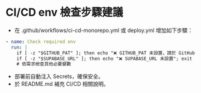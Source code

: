 # CI/CD env 檢查步驟建議

- 在 .github/workflows/ci-cd-monorepo.yml 或 deploy.yml 增加如下步驟：

```yaml
- name: Check required env
  run: |
    if [ -z "$GITHUB_PAT" ]; then echo "❌ GITHUB_PAT 未設置，請於 GitHub Secrets 設定"; exit 1; fi
    if [ -z "$SUPABASE_URL" ]; then echo "❌ SUPABASE_URL 未設置"; exit 1; fi
    # 依需求檢查其他必要變數
```

- 部署前自動注入 Secrets，確保安全。
- 於 README.md 補充 CI/CD 相關說明。
